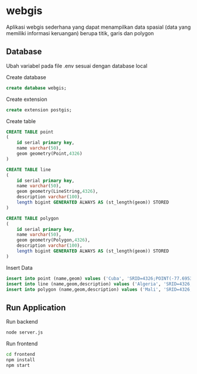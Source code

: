 # webgis
Aplikasi webgis sederhana yang dapat menampilkan data spasial (data yang memiliki informasi keruangan) berupa titik, garis dan polygon

## Database
Ubah variabel pada file .env sesuai dengan database local

Create database
```sql
create database webgis;
```

Create extension
```sql
create extension postgis;
```

Create table
```sql
CREATE TABLE point
(
    id serial primary key,
    name varchar(50),
    geom geometry(Point,4326)
)

CREATE TABLE line
(
    id serial primary key,
    name varchar(50),
    geom geometry(LineString,4326),
    description varchar(100),
    length bigint GENERATED ALWAYS AS (st_length(geom)) STORED
)

CREATE TABLE polygon
(
    id serial primary key,
    name varchar(50),
    geom geometry(Polygon,4326),
    description varchar(100),
    length bigint GENERATED ALWAYS AS (st_length(geom)) STORED
)
```

Insert Data
```sql
insert into point (name,geom) values ('Cuba', 'SRID=4326;POINT(-77.6953125 22.105998799750566)');
insert into line (name,geom,description) values ('Algeria', 'SRID=4326;LINESTRING(21.289374355860424 -11.25,31.353636941500987 3.1640625)', 'Line in Algeria');
insert into polygon (name,geom,description) values ('Mali', 'SRID=4326;POLYGON((-4.04296875 20.138470312451155,-4.04296875 15.961329081596647,-0.87890625 15.961329081596647,-0.87890625 18.979025953255267,-4.04296875 20.138470312451155))', 'Polygon in Mali');
```

## Run Application

Run backend

```bash
node server.js
```

Run frontend

```bash
cd frontend
npm install
npm start
```
